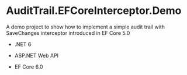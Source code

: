 # AuditTrail.EFCoreInterceptor.Demo
A demo project to show how to implement a simple audit trail with SaveChanges interceptor introduced in EF Core 5.0

- .NET 6

- ASP.NET Web API

- EF Core 6.0

